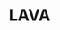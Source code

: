 ---
image: /assets/images/projects/lava.png
permalink: /engineering/projects/lava/
project_link_name: lava
project_url: https://www.linaro.org/initiatives/lava/
statsAvailable: 'false'
title: LAVA
---